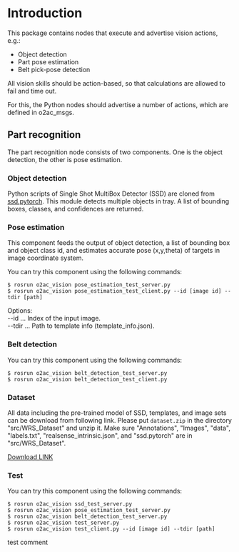 # Introduction

This package contains nodes that execute and advertise vision actions, e.g.:

- Object detection
- Part pose estimation
- Belt pick-pose detection

All vision skills should be action-based, so that calculations are allowed to fail and time out.

For this, the Python nodes should advertise a number of actions, which are defined in o2ac_msgs.


## Part recognition
The part recognition node consists of two components. One is the object detection, the other is pose estimation.


### Object detection
Python scripts of Single Shot MultiBox Detector (SSD) are cloned from [ssd.pytorch](https://github.com/amdegroot/ssd.pytorch).
This module detects multiple objects in tray. A list of bounding boxes, classes, and confidences are returned.


### Pose estimation
This component feeds the output of object detection, a list of bounding box and object class id, and estimates accurate pose (x,y,theta) of targets in image coordinate system.

You can try this component using the following commands:
```
$ rosrun o2ac_vision pose_estimation_test_server.py
$ rosrun o2ac_vision pose_estimation_test_client.py --id [image id] --tdir [path]
```
Options:  
--id ... Index of the input image.  
--tdir ... Path to template info (template_info.json).  


### Belt detection
You can try this component using the following commands:
```
$ rosrun o2ac_vision belt_detection_test_server.py
$ rosrun o2ac_vision belt_detection_test_client.py
```


### Dataset
All data including the pre-trained model of SSD, templates, and image sets can be download from following link.
Please put `dataset.zip` in the directory "src/WRS_Dataset" and unzip it.
Make sure "Annotations", "Images", "data", "labels.txt", "realsense_intrinsic.json", and "ssd.pytorch" are in "src/WRS_Dataset".

[Download LINK](https://since1954-my.sharepoint.com/:f:/g/personal/z119104_since1954_onmicrosoft_com/EjnbKhpQsTRGnJWvP5ivM9sB3IzRr7gdRk0klG6oxHJyAQ?e=A3sxj1)


### Test
You can try this component using the following commands:
```
$ rosrun o2ac_vision ssd_test_server.py
$ rosrun o2ac_vision pose_estimation_test_server.py
$ rosrun o2ac_vision belt_detection_test_server.py
$ rosrun o2ac_vision test_server.py
$ rosrun o2ac_vision test_client.py --id [image id] --tdir [path]
```

test comment
